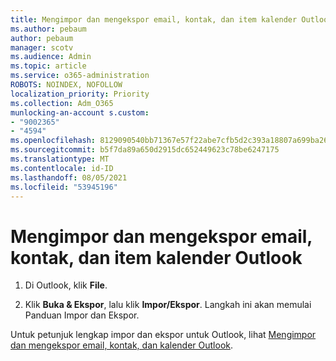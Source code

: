 ```yaml
---
title: Mengimpor dan mengekspor email, kontak, dan item kalender Outlook
ms.author: pebaum
author: pebaum
manager: scotv
ms.audience: Admin
ms.topic: article
ms.service: o365-administration
ROBOTS: NOINDEX, NOFOLLOW
localization_priority: Priority
ms.collection: Adm_O365
munlocking-an-account s.custom:
- "9002365"
- "4594"
ms.openlocfilehash: 8129090540bb71367e57f22abe7cfb5d2c393a18807a699ba26440928a87fbe7
ms.sourcegitcommit: b5f7da89a650d2915dc652449623c78be6247175
ms.translationtype: MT
ms.contentlocale: id-ID
ms.lasthandoff: 08/05/2021
ms.locfileid: "53945196"
---
```

# <a name="import-and-export-outlook-email-contacts-and-calendar-items"></a>Mengimpor dan mengekspor email, kontak, dan item kalender Outlook

1. Di Outlook, klik **File**.

2. Klik **Buka & Ekspor**, lalu klik **Impor/Ekspor**. Langkah ini akan memulai Panduan Impor dan Ekspor.

Untuk petunjuk lengkap impor dan ekspor untuk Outlook, lihat [Mengimpor dan mengekspor email, kontak, dan kalender Outlook](https://support.office.com/article/import-and-export-outlook-email-contacts-and-calendar-92577192-3881-4502-b79d-c3bbada6c8ef).
